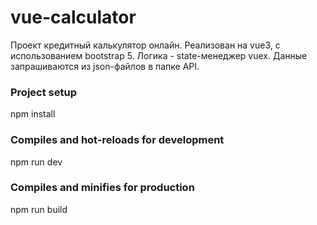# vue-calculator

Проект кредитный калькулятор онлайн. Реализован на vue3, c использованием bootstrap 5. Логика - state-менеджер vuex. Данные запрашиваются из json-файлов в папке API.

### Project setup

npm install

### Compiles and hot-reloads for development

npm run dev

### Compiles and minifies for production

npm run build
